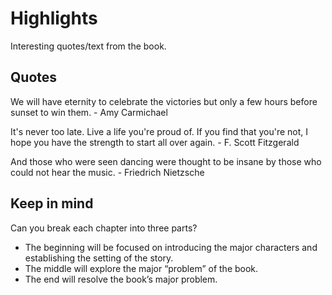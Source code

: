 # Highlights

Interesting quotes/text from the book.

## Quotes

We will have eternity to celebrate the victories but only a few hours before sunset to win them. - Amy Carmichael

It's never too late. Live a life you're proud of. If you find that you're not, I hope you have the strength to start all over again. - F. Scott Fitzgerald

And those who were seen dancing were thought to be insane by those who could not hear the music. - Friedrich Nietzsche

## Keep in mind

Can you break each chapter into three parts?

- The beginning will be focused on introducing the major characters and establishing the setting of the story.
- The middle will explore the major “problem” of the book.
- The end will resolve the book’s major problem.
